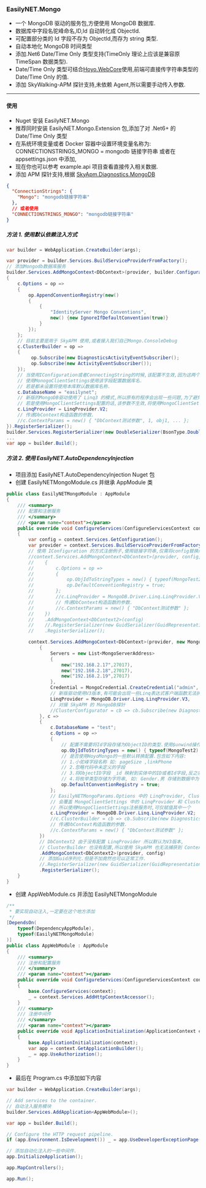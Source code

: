 ### EasilyNET.Mongo

- 一个 MongoDB 驱动的服务包,方便使用 MongoDB 数据库.
- 数据库中字段名驼峰命名,ID,Id 自动转化成 ObjectId.
- 可配置部分类的 Id 字段不存为 ObjectId,而存为 string 类型.
- 自动本地化 MongoDB 时间类型
- 添加.Net6 Date/Time Only 类型支持(TimeOnly 理论上应该是兼容原 TimeSpan 数据类型).
- Date/Time Only 类型可结合[Hoyo.WebCore](https://github.com/joesdu/Hoyo.WebCore)使用,前端可直接传字符串类型的 Date/Time Only 的值.
- 添加 SkyWalking-APM 探针支持,未依赖 Agent,所以需要手动传入参数.

---

#### 使用

- Nuget 安装 EasilyNET.Mongo
- 推荐同时安装 EasilyNET.Mongo.Extension 包,添加了对 .Net6+ 的 Date/Time Only 类型
- 在系统环境变量或者 Docker 容器中设置环境变量名称为: CONNECTIONSTRINGS_MONGO = mongodb 链接字符串 或者在 appsettings.json 中添加,
- 现在你也可以参考 example.api 项目查看直接传入相关数据.
- 添加 APM 探针支持,根据 [SkyApm.Diagnostics.MongoDB](https://github.com/SkyAPM/SkyAPM-dotnet/tree/main/src/SkyApm.Diagnostics.MongoDB)

```json
{
  "ConnectionStrings": {
    "Mongo": "mongodb链接字符串"
  },
  // 或者使用
  "CONNECTIONSTRINGS_MONGO": "mongodb链接字符串"
}
```

##### 方法 1. 使用默认依赖注入方式

```csharp
var builder = WebApplication.CreateBuilder(args);

var provider = builder.Services.BuildServiceProviderFromFactory();
// 添加Mongodb数据库服务
builder.Services.AddMongoContext<DbContext>(provider, builder.Configuration, c =>
{
    c.Options = op =>
    {
        op.AppendConventionRegistry(new()
        {
            {
                "IdentityServer Mongo Conventions",
                new() {new IgnoreIfDefaultConvention(true)}
            }
        });
    };
    // 目前主要是用于 SkyAPM 使用,或者接入我们自己Mongo.ConsoleDebug
    c.ClusterBuilder = op =>
    {
         op.Subscribe(new DiagnosticsActivityEventSubscriber();
         op.Subscribe(new ActivityEventSubscriber());
    });
    // 当使用IConfiguration或者ConnectingString的时候,该配置不生效,因为这两个其实都是使用ConnectingString的方式,可以从连接字符串中获取数据库名称.
    // 使用MonogoClientSettings使用该字段配置数据库名.
    // 若是都未设置将使用本库默认数据库名称.
    c.DatabaseName = "easilynet";
    // 新版的MongoDB驱动使用了 Linq3 的模式,所以原有的程序会出现一些问题,为了避免大改.可以调整为V2,默认为V3
    // 若是使用MongoClientSettings配置的话,该参数不生效,将使用MongoClientSettings中的LinqProvider版本.
    c.LinqProvider = LinqProvider.V2;
    // 传递DbContext构造函数的参数.
    //c.ContextParams = new() { "DbContext测试参数", 1, obj1, ... };
}).RegisterSerializer();
builder.Services.RegisterSerializer(new DoubleSerializer(BsonType.Double));
...
var app = builder.Build();
```

##### 方法 2. 使用 EasilyNET.AutoDependencyInjection

- 项目添加 EasilyNET.AutoDependencyInjection Nuget 包
- 创建 EasilyNETMongoModule.cs 并继承 AppModule 类

```csharp
public class EasilyNETMongoModule : AppModule
{
    /// <summary>
    /// 配置和注册服务
    /// </summary>
    /// <param name="context"></param>
    public override void ConfigureServices(ConfigureServicesContext context)
    {
        var config = context.Services.GetConfiguration();
        var provider = context.Services.BuildServiceProviderFromFactory();
        // 使用 IConfiguration 的方式注册例子,使用链接字符串,仅需将config替换成连接字符即可.
        //context.Services.AddMongoContext<DbContext>(provider, config, c =>
        //    {
        //        c.Options = op =>
        //        {
        //            op.ObjIdToStringTypes = new() { typeof(MongoTest2) };
        //            op.DefaultConventionRegistry = true;
        //        };
        //        //c.LinqProvider = MongoDB.Driver.Linq.LinqProvider.V2;
        //        // 传递DbContext构造函数的参数.
        //        //c.ContextParams = new() { "DbContext测试参数" };
        //    })
        //    .AddMongoContext<DbContext2>(config)
        //    //.RegisterSerializer(new GuidSerializer(GuidRepresentation.Standard))
        //    .RegisterSerializer();

        context.Services.AddMongoContext<DbContext>(provider, new MongoClientSettings
            {
                Servers = new List<MongoServerAddress>
                {
                    new("192.168.2.17",27017),
                    new("192.168.2.18",27017),
                    new("192.168.2.19",27017)
                },
                Credential = MongoCredential.CreateCredential("admin", "oneblogs", "&oneblogs789"),
                // 新版驱动使用V3版本,有可能会出现一些Linq表达式客户端函数无法执行,需要调整代码,但是工作量太大了,所以可以先使用V2兼容.
                LinqProvider = MongoDB.Driver.Linq.LinqProvider.V3,
                // 对接 SkyAPM 的 MongoDB探针
                //ClusterConfigurator = cb => cb.Subscribe(new DiagnosticsActivityEventSubscriber())
            }, c =>
            {
                c.DatabaseName = "test";
                c.Options = op =>
                {
                    // 配置不需要将Id字段存储为ObjectID的类型.使用$unwind操作符的时候,ObjectId在转换上会有一些问题.
                    op.ObjIdToStringTypes = new() { typeof(MongoTest2) };
                    // 是否使用HoyoMongo的一些默认转换配置.包含如下内容:
                    // 1.小驼峰字段名称 如: pageSize ,linkPhone
                    // 2.忽略代码中未定义的字段
                    // 3.将ObjectID字段 _id 映射到实体中的ID或者Id字段,反之亦然.在存入数据的时候将Id或者ID映射为 _id
                    // 4.将枚举类型存储为字符串, 如: Gender.男 存储到数据中为 男,而不是 int 类型
                    op.DefaultConventionRegistry = true;
                };
                // EasilyNETMongoParams.Options 中的 LinqProvider, ClusterBuilder
                // 会覆盖 MongoClientSettings 中的 LinqProvider 和 ClusterConfigurator 的值,
                // 所以使用MongoClientSettings注册服务时,可仅赋值其中一个
                c.LinqProvider = MongoDB.Driver.Linq.LinqProvider.V2;
                //c.ClusterBuilder = cb => cb.Subscribe(new DiagnosticsActivityEventSubscriber());
                // 传递DbContext构造函数的参数.
                //c.ContextParams = new() { "DbContext测试参数" };
            })
            // DbContext2 由于没有配置 LinqProvider 所以默认为V3版本,
            // ClusterBuilder 也没有配置,所以使用 SkyAPM 也无法捕获到 Context2 的信息
            .AddMongoContext<DbContext2>(provider, config)
            // 添加Guid序列化.但是不加竟然也可以正常工作.
            //.RegisterSerializer(new GuidSerializer(GuidRepresentation.Standard))
            .RegisterSerializer();
    }
}
```

- 创建 AppWebModule.cs 并添加 EasilyNETMongoModule

```csharp
/**
 * 要实现自动注入,一定要在这个地方添加
 */
[DependsOn(
    typeof(DependencyAppModule),
    typeof(EasilyNETMongoModule)
)]
public class AppWebModule : AppModule
{
    /// <summary>
    /// 注册和配置服务
    /// </summary>
    /// <param name="context"></param>
    public override void ConfigureServices(ConfigureServicesContext context)
    {
        base.ConfigureServices(context);
        _ = context.Services.AddHttpContextAccessor();
    }
    /// <summary>
    /// 注册中间件
    /// </summary>
    /// <param name="context"></param>
    public override void ApplicationInitialization(ApplicationContext context)
    {
        base.ApplicationInitialization(context);
        var app = context.GetApplicationBuilder();
        _ = app.UseAuthorization();
    }
}
```

- 最后在 Program.cs 中添加如下内容

```csharp
var builder = WebApplication.CreateBuilder(args);

// Add services to the container.
// 自动注入服务模块
builder.Services.AddApplication<AppWebModule>();

var app = builder.Build();

// Configure the HTTP request pipeline.
if (app.Environment.IsDevelopment()) _ = app.UseDeveloperExceptionPage();

// 添加自动化注入的一些中间件.
app.InitializeApplication();

app.MapControllers();

app.Run();
```

